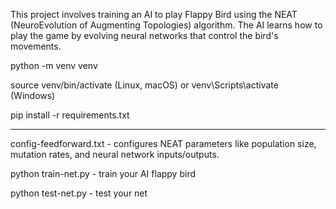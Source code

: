 This project involves training an AI to play Flappy Bird using the NEAT (NeuroEvolution of Augmenting Topologies) algorithm.
The AI learns how to play the game by evolving neural networks that control the bird's movements.

python -m venv venv

source venv/bin/activate (Linux, macOS) or venv\Scripts\activate (Windows)

pip install -r requirements.txt



--------------------------------------------------------------------





config-feedforward.txt - configures NEAT parameters like population size, mutation rates, and neural network inputs/outputs.


python train-net.py - train your AI flappy bird


python test-net.py - test your net

